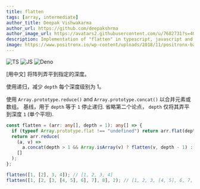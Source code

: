 ```yaml
---
title: flatten
tags: [array, intermediate]
author_title: Deepak Vishwakarma
author_url: https://github.com/deepakshrma
author_image_url: https://avatars2.githubusercontent.com/u/7682731?s=400
description: Implementation of "flatten" in typescript, javascript and deno.
image: https://www.positronx.io/wp-content/uploads/2018/11/positronx-banner-1152-1.jpg
---
```


![TS](https://img.shields.io/badge/supports-typescript-blue.svg?style=flat-square)
![JS](https://img.shields.io/badge/supports-javascript-yellow.svg?style=flat-square)
![Deno](https://img.shields.io/badge/supports-deno-green.svg?style=flat-square)


[用中文] 将阵列弄平到指定的深度。

使用递归，减少 `depth` 每个深度级别为 1。

使用 `Array.prototype.reduce()` and `Array.prototype.concat()` 以合并元素或数组。
基线，用于 `depth` 等于 `1` 停止递归.
省略第二个论点， `depth` 仅将其弄平到深度 `1` (单个平坦).

```ts title="typescript"
const flatten = (arr: any[], depth = 1): any[] => {
  if (typeof Array.prototype.flat !== "undefined") return arr.flat(depth);
  return arr.reduce(
    (a, v) =>
      a.concat(depth > 1 && Array.isArray(v) ? flatten(v, depth - 1) : v),
    []
  );
};
```

```ts title="typescript"
flatten([1, [2], 3, 4]); // [1, 2, 3, 4]
flatten([1, [2, [3, [4, 5], 6], 7], 8], 2); // [1, 2, 3, [4, 5], 6, 7, 8]
```
